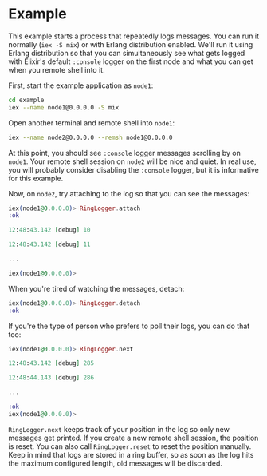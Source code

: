# Example

This example starts a process that repeatedly logs messages. You can run it
normally (`iex -S mix`) or with Erlang distribution enabled. We'll run it using
Erlang distribution so that you can simultaneously see what gets logged with
Elixir's default `:console` logger on the first node and what you can get when
you remote shell into it.

First, start the example application as `node1`:

```bash
cd example
iex --name node1@0.0.0.0 -S mix
```

Open another terminal and remote shell into `node1`:

```bash
iex --name node2@0.0.0.0 --remsh node1@0.0.0.0
```

At this point, you should see `:console` logger messages scrolling by on
`node1`. Your remote shell session on `node2` will be nice and quiet. In real
use, you will probably consider disabling the `:console` logger, but it is
informative for this example.

Now, on `node2`, try attaching to the log so that you can see the messages:

```elixir
iex(node1@0.0.0.0)> RingLogger.attach
:ok

12:48:43.142 [debug] 10

12:48:43.142 [debug] 11

...

iex(node1@0.0.0.0)>
```

When you're tired of watching the messages, detach:

```elixir
iex(node1@0.0.0.0)> RingLogger.detach
:ok
```

If you're the type of person who prefers to poll their logs, you can do that
too:

```elixir
iex(node1@0.0.0.0)> RingLogger.next

12:48:43.142 [debug] 285

12:48:44.143 [debug] 286

...

:ok
iex(node1@0.0.0.0)>
```

`RingLogger.next` keeps track of your position in the log so only new
messages get printed. If you create a new remote shell session, the position is
reset. You can also call `RingLogger.reset` to reset the position
manually. Keep in mind that logs are stored in a ring buffer, so as soon as the
log hits the maximum configured length, old messages will be discarded.
